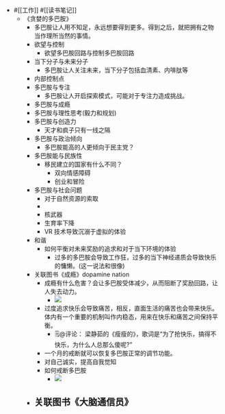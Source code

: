 - #[[工作]] #[[读书笔记]]
    - 《贪婪的多巴胺》
        - 多巴胺让人用不知足，永远想要得到更多。得到之后，就把拥有之物当作理所当然的事情。
        - 欲望与控制
            - 欲望多巴胺回路与控制多巴胺回路
        - 当下分子与未来分子
            - 多巴胺让人关注未来，当下分子包括血清素、内啡肽等
        - 内部控制点
        - 多巴胺与专注
            - 多巴胺让人开启探索模式，可能对于专注力造成挑战。
        - 多巴胺与成瘾
        - 多巴胺与理性思考(毅力和规划)
        - 多巴胺与创造力
            - 天才和疯子只有一线之隔
        - 多巴胺与政治倾向
            - 多巴胺能高的人更倾向于民主党？
        - 多巴胺能与民族性
            - 移民建立的国家有什么不同？
                - 双向情感障碍
                - 创业和冒险
        - 多巴胺与社会问题
            - 对于自然资源的索取
            - 
            - 核武器
            - 生育率下降
            - VR 技术导致沉溺于虚拟的体验
        - 和谐
            - 如何平衡对未来奖励的追求和对于当下环境的体验
                - 过多的多巴胺会导致工作狂，过多的当下神经递质会导致快乐的慵懒。(这一说法和很像)
        - 关联图书《成瘾》dopamine nation
            - 成瘾有什么危害？会让多巴胺受体减少，从而阻断了奖励回路，让人失去动力。
                - ![](https://firebasestorage.googleapis.com/v0/b/firescript-577a2.appspot.com/o/imgs%2Fapp%2Fxinyiheng%2FpqIYZ_pbCO.png?alt=media&token=16990685-8df4-49c8-816a-4417d242a487)
            - 过度追求快乐会导致痛苦，相反，直面生活的痛苦也会带来快乐。体内有一个重要的机制叫作内稳态，用来在快乐和痛苦之间保持平衡。
                - 🗒@评论： 梁静茹的《瘦瘦的》，歌词是“为了抢快乐，搞得不快乐，为什么人总那么傻呢?”
            - 一个月的戒断就可以恢复多巴胺正常的调节功能。
            - 对自己诚实，提高自我觉知
            - 如何戒断多巴胺
                - ![](https://firebasestorage.googleapis.com/v0/b/firescript-577a2.appspot.com/o/imgs%2Fapp%2Fxinyiheng%2Fhcypad2_rZ.png?alt=media&token=64fab306-9091-4d31-8830-4ce0fab3520c)
        - 关联图书《大脑通信员》
            - 
